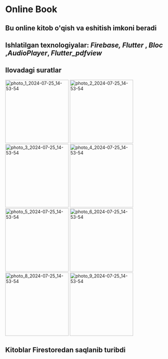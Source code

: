 # Online Book
## Bu online kitob o'qish va eshitish imkoni beradi

## Ishlatilgan texnologiyalar: *Firebase, Flutter* , *Bloc* ,*AudioPlayer*, *Flutter_pdfview*
## Ilovadagi suratlar

<img src="https://github.com/user-attachments/assets/ba3cc9c8-f7ed-4a24-bd47-88a6a29ce754" alt="photo_1_2024-07-25_14-53-54" width="200"/>
<img src="https://github.com/user-attachments/assets/08ab1a8f-0e12-459c-b74e-133b9dbd6515" alt="photo_2_2024-07-25_14-53-54" width="200"/>
<img src="https://github.com/user-attachments/assets/57b9b6c0-886e-4fb5-8a72-5bdf2ffeb697" alt="photo_3_2024-07-25_14-53-54" width="200"/>
<img src="https://github.com/user-attachments/assets/7a8085e9-57d7-4268-ac47-ad4b5e5874fb" alt="photo_4_2024-07-25_14-53-54" width="200"/>
<img src="https://github.com/user-attachments/assets/1112ca67-0c99-497e-80c4-9f50ca22270e" alt="photo_5_2024-07-25_14-53-54" width="200"/>
<img src="https://github.com/user-attachments/assets/d399ace8-682a-4483-9b39-925f9e73ac57" alt="photo_6_2024-07-25_14-53-54" width="200"/>

<img src="https://github.com/user-attachments/assets/e8af2aa1-a80e-4695-aed3-27dda88a8e08" alt="photo_8_2024-07-25_14-53-54" width="200"/>
<img src="https://github.com/user-attachments/assets/252390c9-29e6-42c5-bf27-b0d8a2a4ddf3" alt="photo_9_2024-07-25_14-53-54" width="200"/>

## Kitoblar Firestoredan saqlanib turibdi 